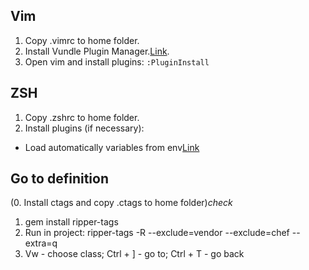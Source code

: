 ## Vim

1. Copy .vimrc to home folder.
2. Install Vundle Plugin Manager.[Link](https://github.com/VundleVim/Vundle.vim).
3. Open vim and install plugins: `:PluginInstall`

## ZSH

1. Copy .zshrc to home folder.
2. Install plugins (if necessary):
  - Load automatically variables from env[Link](https://github.com/mmarusyk/autoloadenv)

## Go to definition
(0. Install ctags and copy .ctags to home folder)*check*
1. gem install ripper-tags
2. Run in project: ripper-tags -R --exclude=vendor --exclude=chef --extra=q
3. Vw - choose class; Ctrl + ] - go to; Ctrl + T - go back


